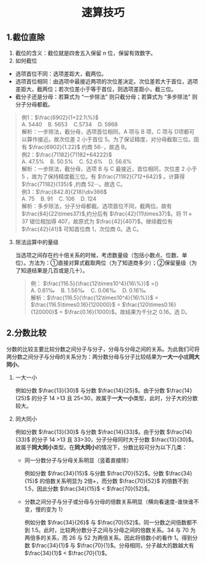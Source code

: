 <div align="center"><h1>速算技巧</h1></div>

## 1.截位直除
1. 截位的含义：截位就是四舍五入保留 n 位，保留有效数字。
2. 如何截位
 * 选项首位不同：选项差距大，截两位。
 * 选项首位相同：由选项中最接近两项的次位差决定。次位差若大于首位，选项差距大，截两位；若次位差小于等于首位，则选项差距小，截三位。
 * 截分子还是分母：若算式为 “一步除法” 则只截分母；若算式为 “多步除法” 则分子分母都截。
 >例1：$\frac{6902}{1+22.1\%}$ </br>
 > A. 5440&nbsp;&nbsp;&nbsp;&nbsp;B. 5653&nbsp;&nbsp;&nbsp;&nbsp;C.5734&nbsp;&nbsp;&nbsp;&nbsp;D. 5968</br>
 >解析：一步除法，截分母，选项首位相同，A 项与 B 项，C 项与 D项都可以算作接近。故次位差 2 小于首位 5。为了保证精度，对分母截取三位。固有 $\frac{6902}{1.22}$ 约商 56··，故选 B。</br>
 >例2：$\frac{71182}{71182+64222}$</br>
 >A. 47.5\%&nbsp;&nbsp;&nbsp;&nbsp;B. 50.5\%&nbsp;&nbsp;&nbsp;&nbsp;C. 52.6\%&nbsp;&nbsp;&nbsp;&nbsp;D. 56.6\%</br>
 >解析：一步除法，截分母，选项 B 与 C 最接近，首位相同，次位差 2 小于 5 ，故为了保持精度截三位。有 $\frac{71182}{712+642}$ 。计算得 $\frac{71182}{135}$ ,约商 52···。故选 C。</br>
 >例3：$\frac{842.8}{218}\div366$</br>
 >A. 75&nbsp;&nbsp;&nbsp;&nbsp;B. 91&nbsp;&nbsp;&nbsp;&nbsp;C. 106&nbsp;&nbsp;&nbsp;&nbsp;D. 124</br>
 >解析：多步除法，分子分母都截。选项首位不同，截两位。故有 $\frac{84}{22\times37}$,约分后有 $\frac{42}{11\times37}$。将 $11\times37$ 错位相加得 407，故原式为 $\frac{42}{407}$。继续截位有 $\frac{42}{41}$ 可知首位商 1，次位商 0。选 C。
3. 除法运算中的量级

    当选项之间存在约十倍关系的时候，考虑数量级（包括小数点、位数、单位）。方法为：①直接对算式截取两位（为了知道商多少）；②保留量级（为了知道结果是几百或是几十）。
    >例： $\frac{116.5}{\frac{12\times10^4}{16\%}}$ &#61;()</br>
    >A. 0.61&permil;&nbsp;&nbsp;&nbsp;&nbsp;B. 1.56&permil;&nbsp;&nbsp;&nbsp;&nbsp;C. 0.06&permil;&nbsp;&nbsp;&nbsp;&nbsp;D. 0.16&permil;</br>
    >解析：$\frac{116.5}{\frac{12\times10^4}{16\%}}$ &#61; $\frac{116.5\times0.16}{120000}$ &#61; $\frac{120\times0.16}{120000}$ &#61; $\frac{0.16}{1000}$。故结果为千分之 0.16。选 D。

## 2.分数比较
分数的比较主要比较分数之间分子与分子，分母与分母之间的关系。为此我们可将两分数之间分子与分母的关系分为：两分数分母与分子比较结果为**一大一小**或**同大同小**。
1. 一大一小

    例如分数 $\frac{13}{30}$ 与分数 $\frac{14}{25}$。由于分数 $\frac{14}{25}$ 的分子 14 &gt;13 且 25&lt;30，故属于**一大一小**类型，此时，分子大的分数较大。

2. 同大同小

    例如分数 $\frac{13}{30}$ 与分数 $\frac{14}{33}$。由于分数 $\frac{14}{33}$ 的分子 14 &gt;13 且 33&gt;30，分子分母同时大于分数 $\frac{13}{30}$。故属于**同大同小**类型。在**同大同小**的情况下，分数比较可分为以下几类：
    * 同一分数分子与分母关系明显（竖着直接除）

      例如分数 $\frac{34}{15}$ 与分数 $\frac{70}{52}$。分数 $\frac{34}{15}$ 的倍数关系明显为 2倍+，而分数 $\frac{70}{52}$ 的倍数不到 1.5，因此分数 $\frac{34}{15}$ &lt; $\frac{70}{52}$。

    * 分数之间分子与分子或分母与分母的倍数关系明显（横向看速度-谁快谁不变，慢的变为 1）

      例如分数 $\frac{34}{26}$ 与 $\frac{70}{52}$。同一分数之间倍数都不到 1.5。此时，比较两分数分子之间与分母之间的倍数关系。34 与 70 为两倍多的关系，而 26 与 52 为两倍关系。因此将倍数小的看作 1。得到分数 $\frac{34}{1}$ 与
      $\frac{70}{1}$。分母相同，分子越大的数越大有 $\frac{34}{1}$ &lt; $\frac{70}{1}$。
